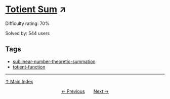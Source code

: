 # [Totient Sum](https://projecteuler.net/problem=432) ↗️

Difficulty rating: 70%

Solved by: 544 users
## Tags

- [sublinear-number-theoretic-summation](../tags/sublinear-number-theoretic-summation.md)
- [totient-function](../tags/totient-function.md)



---

[↑ Main Index](../README.md)


<div align=center><a href='431.md'>← Previous</a> &nbsp;&nbsp; &nbsp;&nbsp;  <a href='433.md'>Next →</a></div>
